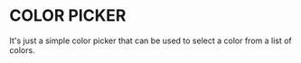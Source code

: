 # COLOR PICKER

It's just a simple color picker that can be used to select a color from a list of colors.
